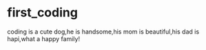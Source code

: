 # first_coding
coding is a cute dog,he is handsome,his mom is beautiful,his dad is hapi,what a happy family!
